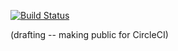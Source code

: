 [![Build Status](https://circleci.com/gh/pwais/au2018.png)](https://circleci.com/gh/pwais/au2018/tree/master)

(drafting -- making public for CircleCI)

